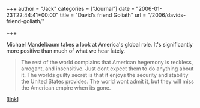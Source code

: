 +++
author = "Jack"
categories = ["Journal"]
date = "2006-01-23T22:44:41+00:00"
title = "David’s friend Goliath"
url = "/2006/davids-friend-goliath/"

+++

Michael Mandelbaum takes a look at America's global role. It's significantly more positive than much of what we hear lately. 

>The rest of the world complains that American hegemony is reckless, arrogant, and insensitive. Just dont expect them to do anything about it. The worlds guilty secret is that it enjoys the security and stability the United States provides. The world wont admit it, but they will miss the American empire when its gone. 

[[link](<http://foreignpolicy.com/story/cms.php?story_id=3331>)]